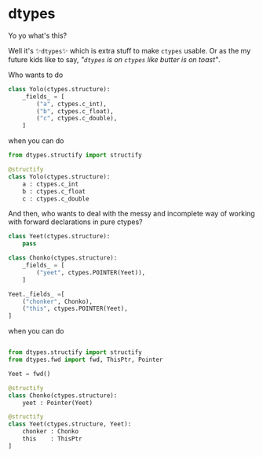 # dtypes

Yo yo what's this?

Well it's ✨`dtypes`✨ which is extra stuff to make `ctypes` usable. Or as the my future kids like to say, _"`dtypes` is on `ctypes` like butter is on toast"_.

Who wants to do

```py
class Yolo(ctypes.structure):
    _fields_ = [
        ("a", ctypes.c_int),
        ("b", ctypes.c_float),
        ("c", ctypes.c_double),
    ]
```

when you can do

```py
from dtypes.structify import structify

@structify
class Yolo(ctypes.structure):
    a : ctypes.c_int
    b : ctypes.c_float
    c : ctypes.c_double
```

And then, who wants to deal with the messy and incomplete way of working with forward declarations in pure ctypes?

```py
class Yeet(ctypes.structure):
    pass

class Chonko(ctypes.structure):
    _fields_ = [
        ("yeet", ctypes.POINTER(Yeet)),
    ]

Yeet._fields_ =[
    ("chonker", Chonko),
    ("this", ctypes.POINTER(Yeet),
]
```

when you can do

```py

from dtypes.structify import structify
from dtypes.fwd import fwd, ThisPtr, Pointer

Yeet = fwd()

@structify
class Chonko(ctypes.structure):
    yeet : Pointer(Yeet)

@structify
class Yeet(ctypes.structure, Yeet):
    chonker : Chonko
    this    : ThisPtr
]
```

